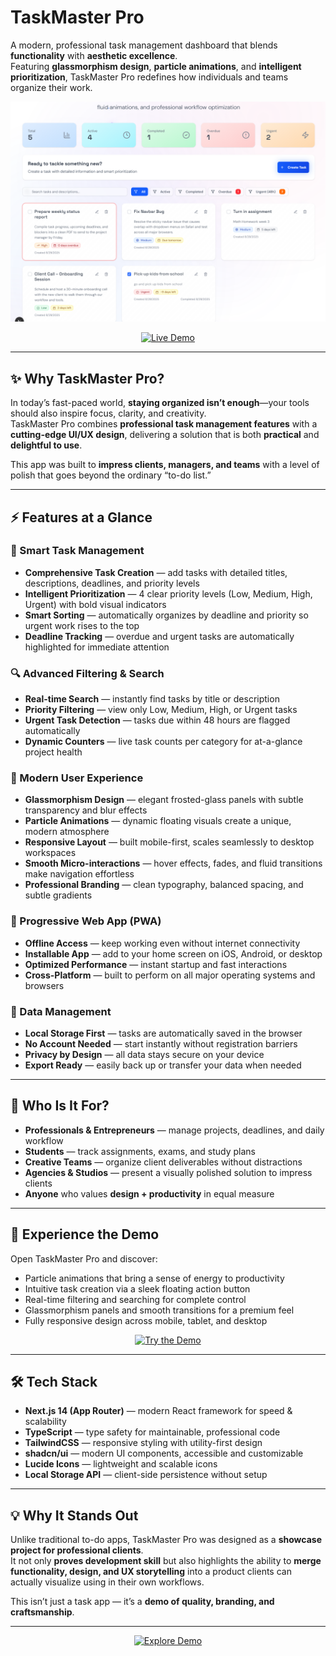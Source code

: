 # TaskMaster Pro

A modern, professional task management dashboard that blends **functionality** with **aesthetic excellence**.  
Featuring **glassmorphism design**, **particle animations**, and **intelligent prioritization**, TaskMaster Pro redefines how individuals and teams organize their work.

<p align="center">
  <img src="public/task-demo.png" alt="TaskMaster Pro Demo" width="800">
</p>

<p align="center">
  <a href="https://task-manager-demo.netlify.app" target="_blank">
    <img src="https://img.shields.io/badge/🚀 Live Demo-1e40af?style=for-the-badge&logo=netlify&logoColor=white" alt="Live Demo">
  </a>
</p>

---

## ✨ Why TaskMaster Pro?

In today’s fast-paced world, **staying organized isn’t enough**—your tools should also inspire focus, clarity, and creativity.  
TaskMaster Pro combines **professional task management features** with a **cutting-edge UI/UX design**, delivering a solution that is both **practical** and **delightful to use**.

This app was built to **impress clients, managers, and teams** with a level of polish that goes beyond the ordinary “to-do list.”

---

## ⚡ Features at a Glance

### 📝 Smart Task Management
- **Comprehensive Task Creation** — add tasks with detailed titles, descriptions, deadlines, and priority levels  
- **Intelligent Prioritization** — 4 clear priority levels (Low, Medium, High, Urgent) with bold visual indicators  
- **Smart Sorting** — automatically organizes by deadline and priority so urgent work rises to the top  
- **Deadline Tracking** — overdue and urgent tasks are automatically highlighted for immediate attention  

### 🔍 Advanced Filtering & Search
- **Real-time Search** — instantly find tasks by title or description  
- **Priority Filtering** — view only Low, Medium, High, or Urgent tasks  
- **Urgent Task Detection** — tasks due within 48 hours are flagged automatically  
- **Dynamic Counters** — live task counts per category for at-a-glance project health  

### 🎨 Modern User Experience
- **Glassmorphism Design** — elegant frosted-glass panels with subtle transparency and blur effects  
- **Particle Animations** — dynamic floating visuals create a unique, modern atmosphere  
- **Responsive Layout** — built mobile-first, scales seamlessly to desktop workspaces  
- **Smooth Micro-interactions** — hover effects, fades, and fluid transitions make navigation effortless  
- **Professional Branding** — clean typography, balanced spacing, and subtle gradients  

### 📱 Progressive Web App (PWA)
- **Offline Access** — keep working even without internet connectivity  
- **Installable App** — add to your home screen on iOS, Android, or desktop  
- **Optimized Performance** — instant startup and fast interactions  
- **Cross-Platform** — built to perform on all major operating systems and browsers  

### 🔐 Data Management
- **Local Storage First** — tasks are automatically saved in the browser  
- **No Account Needed** — start instantly without registration barriers  
- **Privacy by Design** — all data stays secure on your device  
- **Export Ready** — easily back up or transfer your data when needed  

---

## 🎯 Who Is It For?

- **Professionals & Entrepreneurs** — manage projects, deadlines, and daily workflow  
- **Students** — track assignments, exams, and study plans  
- **Creative Teams** — organize client deliverables without distractions  
- **Agencies & Studios** — present a visually polished solution to impress clients  
- **Anyone** who values **design + productivity** in equal measure  

---

## 🚀 Experience the Demo

Open TaskMaster Pro and discover:  
- Particle animations that bring a sense of energy to productivity  
- Intuitive task creation via a sleek floating action button  
- Real-time filtering and searching for complete control  
- Glassmorphism panels and smooth transitions for a premium feel  
- Fully responsive design across mobile, tablet, and desktop  

<p align="center">
  <a href="https://task-manger-demo.netlify.app" target="_blank">
    <img src="https://img.shields.io/badge/🚀 Try TaskMaster Pro-1e40af?style=for-the-badge&logo=netlify&logoColor=white" alt="Try the Demo">
  </a>
</p>

---

## 🛠️ Tech Stack

- **Next.js 14 (App Router)** — modern React framework for speed & scalability  
- **TypeScript** — type safety for maintainable, professional code  
- **TailwindCSS** — responsive styling with utility-first design  
- **shadcn/ui** — modern UI components, accessible and customizable  
- **Lucide Icons** — lightweight and scalable icons  
- **Local Storage API** — client-side persistence without setup  

---

## 💡 Why It Stands Out

Unlike traditional to-do apps, TaskMaster Pro was designed as a **showcase project for professional clients**.  
It not only **proves development skill** but also highlights the ability to **merge functionality, design, and UX storytelling** into a product clients can actually visualize using in their own workflows.

This isn’t just a task app — it’s a **demo of quality, branding, and craftsmanship**.

---

<p align="center">
  <a href="https://task-manger-demo.netlify.app" target="_blank">
    <img src="https://img.shields.io/badge/🚀 Explore the Demo Now-1e40af?style=for-the-badge&logo=netlify&logoColor=white" alt="Explore Demo">
  </a>
</p>
